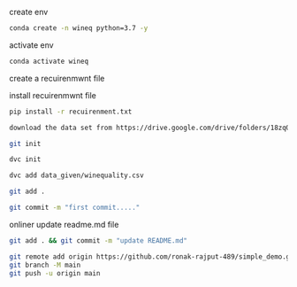 create env
```bash
conda create -n wineq python=3.7 -y
```

activate env
```bash
conda activate wineq
```

create a recuirenmwnt file

install recuirenmwnt file
```bash
pip install -r recuirenment.txt
```
```bash
download the data set from https://drive.google.com/drive/folders/18zqQiCJVgF7uzXgfbIJ-04zgz1ItNfF5?usp=sharing
```
```bash
git init
```
```bash
dvc init
```
```bash
dvc add data_given/winequality.csv
``` 
```bash
git add .
```
```bash
git commit -m "first commit....."
```

onliner update readme.md file
```bash
git add . && git commit -m "update README.md"
```
```bash
git remote add origin https://github.com/ronak-rajput-489/simple_demo.git
git branch -M main
git push -u origin main
```







